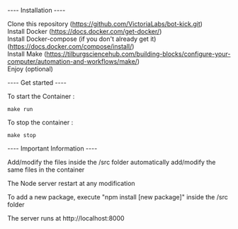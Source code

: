 ---- Installation ----

Clone this repository (https://github.com/VictoriaLabs/bot-kick.git)  
Install Docker (https://docs.docker.com/get-docker/)  
Install Docker-compose (if you don't already get it) (https://docs.docker.com/compose/install/)  
Install Make (https://tilburgsciencehub.com/building-blocks/configure-your-computer/automation-and-workflows/make/)  
Enjoy (optional)  

---- Get started ----

To start the Container :
```
make run
```

To stop the container : 
```
make stop
```

---- Important Information ----

Add/modify the files inside the /src folder automatically add/modify the  same files in the container

The Node server restart at any modification

To add a new package, execute "npm install [new package]" inside the /src folder

The server runs at http://localhost:8000